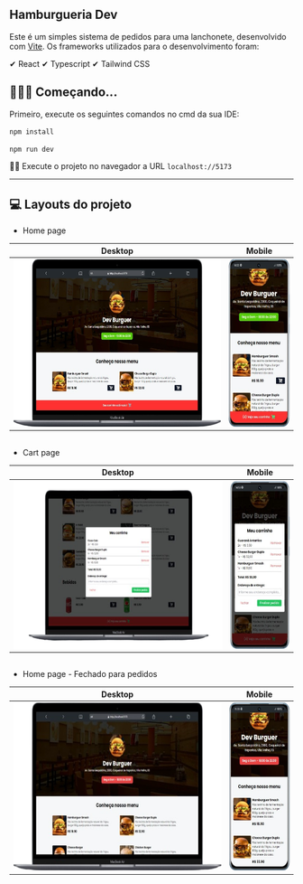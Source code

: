 ## Hamburgueria Dev

Este é um simples sistema de pedidos para uma lanchonete, desenvolvido com [Vite](). Os frameworks utilizados para o desenvolvimento foram:

✔ React
✔ Typescript
✔ Tailwind CSS
&nbsp;

## 👨🏻‍💻 Começando...

Primeiro, execute os seguintes comandos no cmd da sua IDE:

```bash
npm install
```

```bash
npm run dev
```

👍🏻 Execute o projeto no navegador a URL `localhost://5173`

---
## 💻 Layouts do projeto

- Home page

| Desktop | Mobile | 
|--|--|
|<img height="297" src="./github/home-desktop.png" /> | <img height="297" src="./github/home-mobile.png" />|

##
- Cart page

| Desktop | Mobile | 
|--|--|
|<img height="297" src="./github/cart-desktop.png" /> | <img height="297" src="./github/cart-mobile.png" />|

##
- Home page - Fechado para pedidos

| Desktop | Mobile |
|--|--|
|<img height="297" src="./github/home-desktop-not-time.png" /> | <img height="297" src="./github/home-mobile-not-time.png" />|
